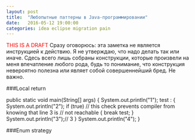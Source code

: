 ```yaml
---
layout: post
title:  "Любопытные паттерны в Java-программировании"
date:   2016-05-12 19:00:00
categories: idea eclipse migration pain
---
```

<font color="red">THIS IS A DRAFT</font>
Сразу оговорюсь: эта заметка не является инструкцией к действию. Я не утверждаю, что надо делать так или иначе. Сдесь всего лишь собраны конструкции, которые произвели на меня впечатление любого рода, будь то понимание, что конструкция невероятно полезна или являет собой совершеннейший бред. Не важно. 


###Local return


public static void main(String[] args)
	{
		System.out.println("1");
		test :
		{
			System.out.println("2");
			if (true)	// this check prevents compiler from knowing that line 3 is
		    			// not reachable
			{
				break test;
			}
			System.out.println("3");// 3
		}
		System.out.println("4");
	}

###Enum strategy


###
